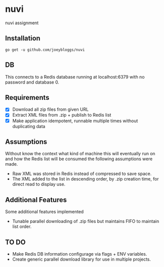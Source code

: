 # nuvi
nuvi assignment

## Installation
```shell
go get -u github.com/joeybloggs/nuvi
```

## DB 
This connects to a Redis database running at localhost:6379 with no password and database 0.

## Requirements
- [x] Download all zip files from given URL
- [x] Extract XML files from .zip + publish to Redis list
- [x] Make application idempotent, runnable multiple times without duplicating data

## Assumptions
Without know the context what kind of machine this will eventually run on and how the Redis list will be consumed the following assumptions were made.

- Raw XML was stored in Redis instead of compressed to save space.
- The XML added to the list in descending order, by .zip creation time, for direct read to display use.

## Additional Features
Some additional features implemented

- Tunable parallel downloading of .zip files but maintains FIFO to maintain list order.

## TO DO

- Make Redis DB information configurage via flags + ENV variables.
- Create generic parallel download library for use in multiple projects.